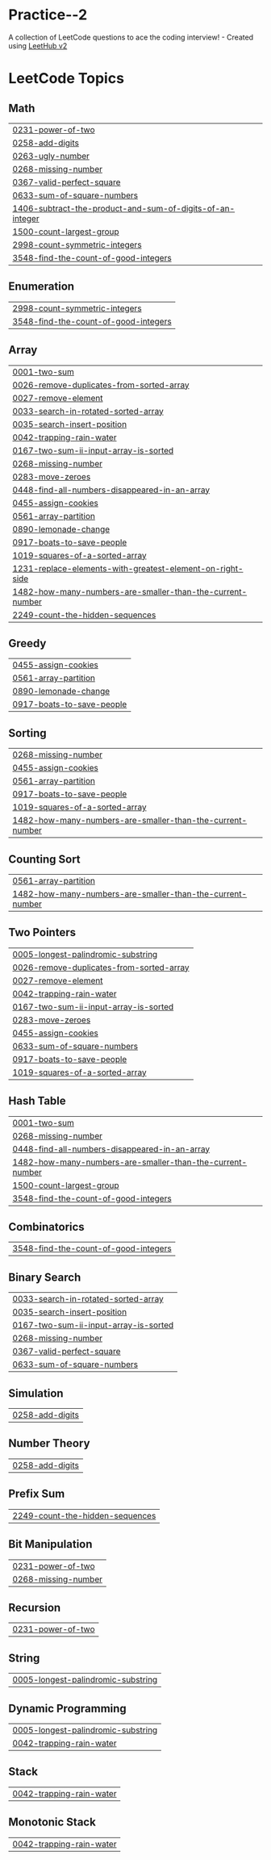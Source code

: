 # Practice--2
A collection of LeetCode questions to ace the coding interview! - Created using [LeetHub v2](https://github.com/arunbhardwaj/LeetHub-2.0)

<!---LeetCode Topics Start-->
# LeetCode Topics
## Math
|  |
| ------- |
| [0231-power-of-two](https://github.com/3012shenba/Practice--2/tree/master/0231-power-of-two) |
| [0258-add-digits](https://github.com/3012shenba/Practice--2/tree/master/0258-add-digits) |
| [0263-ugly-number](https://github.com/3012shenba/Practice--2/tree/master/0263-ugly-number) |
| [0268-missing-number](https://github.com/3012shenba/Practice--2/tree/master/0268-missing-number) |
| [0367-valid-perfect-square](https://github.com/3012shenba/Practice--2/tree/master/0367-valid-perfect-square) |
| [0633-sum-of-square-numbers](https://github.com/3012shenba/Practice--2/tree/master/0633-sum-of-square-numbers) |
| [1406-subtract-the-product-and-sum-of-digits-of-an-integer](https://github.com/3012shenba/Practice--2/tree/master/1406-subtract-the-product-and-sum-of-digits-of-an-integer) |
| [1500-count-largest-group](https://github.com/3012shenba/Practice--2/tree/master/1500-count-largest-group) |
| [2998-count-symmetric-integers](https://github.com/3012shenba/Practice--2/tree/master/2998-count-symmetric-integers) |
| [3548-find-the-count-of-good-integers](https://github.com/3012shenba/Practice--2/tree/master/3548-find-the-count-of-good-integers) |
## Enumeration
|  |
| ------- |
| [2998-count-symmetric-integers](https://github.com/3012shenba/Practice--2/tree/master/2998-count-symmetric-integers) |
| [3548-find-the-count-of-good-integers](https://github.com/3012shenba/Practice--2/tree/master/3548-find-the-count-of-good-integers) |
## Array
|  |
| ------- |
| [0001-two-sum](https://github.com/3012shenba/Practice--2/tree/master/0001-two-sum) |
| [0026-remove-duplicates-from-sorted-array](https://github.com/3012shenba/Practice--2/tree/master/0026-remove-duplicates-from-sorted-array) |
| [0027-remove-element](https://github.com/3012shenba/Practice--2/tree/master/0027-remove-element) |
| [0033-search-in-rotated-sorted-array](https://github.com/3012shenba/Practice--2/tree/master/0033-search-in-rotated-sorted-array) |
| [0035-search-insert-position](https://github.com/3012shenba/Practice--2/tree/master/0035-search-insert-position) |
| [0042-trapping-rain-water](https://github.com/3012shenba/Practice--2/tree/master/0042-trapping-rain-water) |
| [0167-two-sum-ii-input-array-is-sorted](https://github.com/3012shenba/Practice--2/tree/master/0167-two-sum-ii-input-array-is-sorted) |
| [0268-missing-number](https://github.com/3012shenba/Practice--2/tree/master/0268-missing-number) |
| [0283-move-zeroes](https://github.com/3012shenba/Practice--2/tree/master/0283-move-zeroes) |
| [0448-find-all-numbers-disappeared-in-an-array](https://github.com/3012shenba/Practice--2/tree/master/0448-find-all-numbers-disappeared-in-an-array) |
| [0455-assign-cookies](https://github.com/3012shenba/Practice--2/tree/master/0455-assign-cookies) |
| [0561-array-partition](https://github.com/3012shenba/Practice--2/tree/master/0561-array-partition) |
| [0890-lemonade-change](https://github.com/3012shenba/Practice--2/tree/master/0890-lemonade-change) |
| [0917-boats-to-save-people](https://github.com/3012shenba/Practice--2/tree/master/0917-boats-to-save-people) |
| [1019-squares-of-a-sorted-array](https://github.com/3012shenba/Practice--2/tree/master/1019-squares-of-a-sorted-array) |
| [1231-replace-elements-with-greatest-element-on-right-side](https://github.com/3012shenba/Practice--2/tree/master/1231-replace-elements-with-greatest-element-on-right-side) |
| [1482-how-many-numbers-are-smaller-than-the-current-number](https://github.com/3012shenba/Practice--2/tree/master/1482-how-many-numbers-are-smaller-than-the-current-number) |
| [2249-count-the-hidden-sequences](https://github.com/3012shenba/Practice--2/tree/master/2249-count-the-hidden-sequences) |
## Greedy
|  |
| ------- |
| [0455-assign-cookies](https://github.com/3012shenba/Practice--2/tree/master/0455-assign-cookies) |
| [0561-array-partition](https://github.com/3012shenba/Practice--2/tree/master/0561-array-partition) |
| [0890-lemonade-change](https://github.com/3012shenba/Practice--2/tree/master/0890-lemonade-change) |
| [0917-boats-to-save-people](https://github.com/3012shenba/Practice--2/tree/master/0917-boats-to-save-people) |
## Sorting
|  |
| ------- |
| [0268-missing-number](https://github.com/3012shenba/Practice--2/tree/master/0268-missing-number) |
| [0455-assign-cookies](https://github.com/3012shenba/Practice--2/tree/master/0455-assign-cookies) |
| [0561-array-partition](https://github.com/3012shenba/Practice--2/tree/master/0561-array-partition) |
| [0917-boats-to-save-people](https://github.com/3012shenba/Practice--2/tree/master/0917-boats-to-save-people) |
| [1019-squares-of-a-sorted-array](https://github.com/3012shenba/Practice--2/tree/master/1019-squares-of-a-sorted-array) |
| [1482-how-many-numbers-are-smaller-than-the-current-number](https://github.com/3012shenba/Practice--2/tree/master/1482-how-many-numbers-are-smaller-than-the-current-number) |
## Counting Sort
|  |
| ------- |
| [0561-array-partition](https://github.com/3012shenba/Practice--2/tree/master/0561-array-partition) |
| [1482-how-many-numbers-are-smaller-than-the-current-number](https://github.com/3012shenba/Practice--2/tree/master/1482-how-many-numbers-are-smaller-than-the-current-number) |
## Two Pointers
|  |
| ------- |
| [0005-longest-palindromic-substring](https://github.com/3012shenba/Practice--2/tree/master/0005-longest-palindromic-substring) |
| [0026-remove-duplicates-from-sorted-array](https://github.com/3012shenba/Practice--2/tree/master/0026-remove-duplicates-from-sorted-array) |
| [0027-remove-element](https://github.com/3012shenba/Practice--2/tree/master/0027-remove-element) |
| [0042-trapping-rain-water](https://github.com/3012shenba/Practice--2/tree/master/0042-trapping-rain-water) |
| [0167-two-sum-ii-input-array-is-sorted](https://github.com/3012shenba/Practice--2/tree/master/0167-two-sum-ii-input-array-is-sorted) |
| [0283-move-zeroes](https://github.com/3012shenba/Practice--2/tree/master/0283-move-zeroes) |
| [0455-assign-cookies](https://github.com/3012shenba/Practice--2/tree/master/0455-assign-cookies) |
| [0633-sum-of-square-numbers](https://github.com/3012shenba/Practice--2/tree/master/0633-sum-of-square-numbers) |
| [0917-boats-to-save-people](https://github.com/3012shenba/Practice--2/tree/master/0917-boats-to-save-people) |
| [1019-squares-of-a-sorted-array](https://github.com/3012shenba/Practice--2/tree/master/1019-squares-of-a-sorted-array) |
## Hash Table
|  |
| ------- |
| [0001-two-sum](https://github.com/3012shenba/Practice--2/tree/master/0001-two-sum) |
| [0268-missing-number](https://github.com/3012shenba/Practice--2/tree/master/0268-missing-number) |
| [0448-find-all-numbers-disappeared-in-an-array](https://github.com/3012shenba/Practice--2/tree/master/0448-find-all-numbers-disappeared-in-an-array) |
| [1482-how-many-numbers-are-smaller-than-the-current-number](https://github.com/3012shenba/Practice--2/tree/master/1482-how-many-numbers-are-smaller-than-the-current-number) |
| [1500-count-largest-group](https://github.com/3012shenba/Practice--2/tree/master/1500-count-largest-group) |
| [3548-find-the-count-of-good-integers](https://github.com/3012shenba/Practice--2/tree/master/3548-find-the-count-of-good-integers) |
## Combinatorics
|  |
| ------- |
| [3548-find-the-count-of-good-integers](https://github.com/3012shenba/Practice--2/tree/master/3548-find-the-count-of-good-integers) |
## Binary Search
|  |
| ------- |
| [0033-search-in-rotated-sorted-array](https://github.com/3012shenba/Practice--2/tree/master/0033-search-in-rotated-sorted-array) |
| [0035-search-insert-position](https://github.com/3012shenba/Practice--2/tree/master/0035-search-insert-position) |
| [0167-two-sum-ii-input-array-is-sorted](https://github.com/3012shenba/Practice--2/tree/master/0167-two-sum-ii-input-array-is-sorted) |
| [0268-missing-number](https://github.com/3012shenba/Practice--2/tree/master/0268-missing-number) |
| [0367-valid-perfect-square](https://github.com/3012shenba/Practice--2/tree/master/0367-valid-perfect-square) |
| [0633-sum-of-square-numbers](https://github.com/3012shenba/Practice--2/tree/master/0633-sum-of-square-numbers) |
## Simulation
|  |
| ------- |
| [0258-add-digits](https://github.com/3012shenba/Practice--2/tree/master/0258-add-digits) |
## Number Theory
|  |
| ------- |
| [0258-add-digits](https://github.com/3012shenba/Practice--2/tree/master/0258-add-digits) |
## Prefix Sum
|  |
| ------- |
| [2249-count-the-hidden-sequences](https://github.com/3012shenba/Practice--2/tree/master/2249-count-the-hidden-sequences) |
## Bit Manipulation
|  |
| ------- |
| [0231-power-of-two](https://github.com/3012shenba/Practice--2/tree/master/0231-power-of-two) |
| [0268-missing-number](https://github.com/3012shenba/Practice--2/tree/master/0268-missing-number) |
## Recursion
|  |
| ------- |
| [0231-power-of-two](https://github.com/3012shenba/Practice--2/tree/master/0231-power-of-two) |
## String
|  |
| ------- |
| [0005-longest-palindromic-substring](https://github.com/3012shenba/Practice--2/tree/master/0005-longest-palindromic-substring) |
## Dynamic Programming
|  |
| ------- |
| [0005-longest-palindromic-substring](https://github.com/3012shenba/Practice--2/tree/master/0005-longest-palindromic-substring) |
| [0042-trapping-rain-water](https://github.com/3012shenba/Practice--2/tree/master/0042-trapping-rain-water) |
## Stack
|  |
| ------- |
| [0042-trapping-rain-water](https://github.com/3012shenba/Practice--2/tree/master/0042-trapping-rain-water) |
## Monotonic Stack
|  |
| ------- |
| [0042-trapping-rain-water](https://github.com/3012shenba/Practice--2/tree/master/0042-trapping-rain-water) |
<!---LeetCode Topics End-->